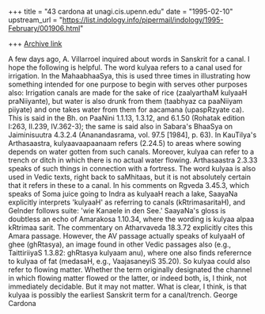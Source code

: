 +++
title = "43 cardona at unagi.cis.upenn.edu"
date = "1995-02-10"
upstream_url = "https://list.indology.info/pipermail/indology/1995-February/001906.html"

+++
[Archive link](https://list.indology.info/pipermail/indology/1995-February/001906.html)

A few days ago, A. Villarroel inquired about words in Sanskrit for a canal.
 I hope the following is helpful.  The word kulyaa refers to a canal used
for irrigation.  In the MahaabhaaSya, this is used three times in
illustrating how something intended for one purpose to begin with serves
other purposes also: Irrigation canals are made for the sake of rice
(zaalyarthaM kulyaaH praNiiyante), but water is also drunk from them
(taabhyaz ca paaNiiyam piiyate) and one takes water from them for aacamana
(upaspRzyate ca).  This is said in the Bh. on PaaNini 1.1.13, 1.3.12, and
6.1.50 (Rohatak edition I:263, II.239, IV.362-3); the same is said also in
Sabara's BhaaSya on Jaiminisuutra 4.3.2.4 (Ananandasrama, vol. 97.5 [1984],
p. 63).  In KauTilya's Arthasaastra, kulyaavaapaanaam refers (2.24.5) to
areas where sowing depends on water gotten from such canals.  Moreover,
kulyaa can refer to a trench or ditch in which there is no actual water
flowing.  Arthasaastra 2.3.33 speaks of such things in connection with a
fortress.  The word kulyaa is also used in Vedic texts, right back to
saMhitaas, but it is not absolutely certain that it refers in these to a
canal.  In his comments on Rgveda 3.45.3, which speaks of Soma juice going
to Indra as kulyaaH reach a lake, SaayaNa explicitly interprets 'kulyaaH'
as referring to canals (kRtrimasaritaH), and Gelnder follows suite: 'wie
Kanaele in den See.'  SaayaNa's gloss is doubtless an echo of Amarakosa
1.10.34, where the wording is kulyaa alpaa kRtrimaa sarit.  The commentary
on Atharvaveda 18.3.72 explicitly cites this Amara passage.  However, the
AV passage actually speaks of kulyaaH of ghee (ghRtasya), an image found in
other Vedic passages also (e.g., TaittiriiyaS 1.3.82: ghRtasya kulyaam
anu), where one also finds referernce to kulyaa of fat (medasaH, e.g.,
VaajasaneyiS 35.20).  So kulyaa could also refer to flowing matter. 
Whether the term originally designated the channel in which flowing matter
flowed or the latter, or indeed both, is, I think, not immediately
decidable.  But it may not matter.  What is clear, I think, is that kulyaa
is possibly the earliest Sanskrit term for a canal/trench.  George Cardona 







